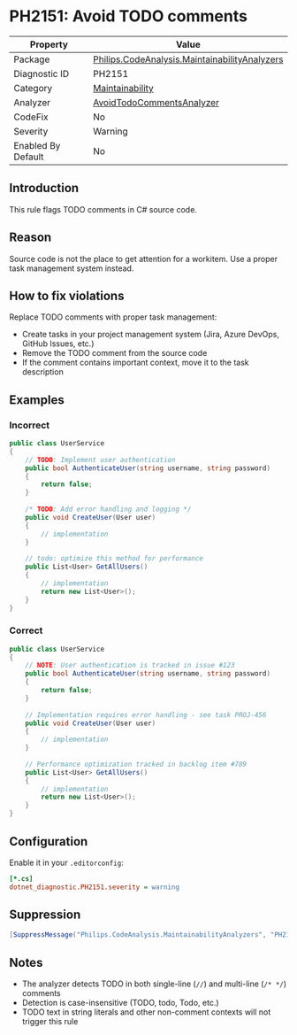 # PH2151: Avoid TODO comments

| Property | Value  |
|--|--|
| Package | [Philips.CodeAnalysis.MaintainabilityAnalyzers](https://www.nuget.org/packages/Philips.CodeAnalysis.MaintainabilityAnalyzers) |
| Diagnostic ID | PH2151 |
| Category  | [Maintainability](../Maintainability.md) |
| Analyzer | [AvoidTodoCommentsAnalyzer](https://github.com/philips-software/roslyn-analyzers/blob/main/Philips.CodeAnalysis.MaintainabilityAnalyzers/Maintainability/AvoidTodoCommentsAnalyzer.cs)
| CodeFix  | No |
| Severity | Warning |
| Enabled By Default | No |

## Introduction

This rule flags TODO comments in C# source code.

## Reason

Source code is not the place to get attention for a workitem. Use a proper task management system instead.

## How to fix violations

Replace TODO comments with proper task management:
- Create tasks in your project management system (Jira, Azure DevOps, GitHub Issues, etc.)
- Remove the TODO comment from the source code
- If the comment contains important context, move it to the task description

## Examples

### Incorrect

```csharp
public class UserService
{
    // TODO: Implement user authentication
    public bool AuthenticateUser(string username, string password)
    {
        return false;
    }
    
    /* TODO: Add error handling and logging */
    public void CreateUser(User user)
    {
        // implementation
    }
    
    // todo: optimize this method for performance
    public List<User> GetAllUsers()
    {
        // implementation
        return new List<User>();
    }
}
```

### Correct

```csharp
public class UserService
{
    // NOTE: User authentication is tracked in issue #123
    public bool AuthenticateUser(string username, string password)
    {
        return false;
    }
    
    // Implementation requires error handling - see task PROJ-456
    public void CreateUser(User user)
    {
        // implementation
    }
    
    // Performance optimization tracked in backlog item #789
    public List<User> GetAllUsers()
    {
        // implementation
        return new List<User>();
    }
}
```

## Configuration

Enable it in your `.editorconfig`:

```ini
[*.cs]
dotnet_diagnostic.PH2151.severity = warning
```

## Suppression

```csharp
[SuppressMessage("Philips.CodeAnalysis.MaintainabilityAnalyzers", "PH2151:Avoid TODO comments", Justification = "Reviewed.")]
```

## Notes

- The analyzer detects TODO in both single-line (`//`) and multi-line (`/* */`) comments
- Detection is case-insensitive (TODO, todo, Todo, etc.)
- TODO text in string literals and other non-comment contexts will not trigger this rule